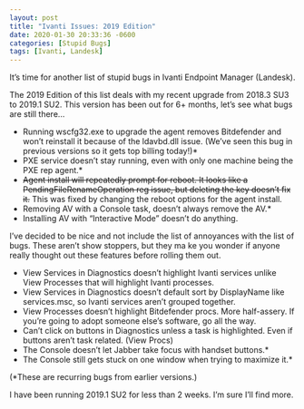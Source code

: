 ```yaml
---
layout: post
title: "Ivanti Issues: 2019 Edition"
date: 2020-01-30 20:33:36 -0600
categories: [Stupid Bugs]
tags: [Ivanti, Landesk]
---
```


It’s time for another list of stupid bugs in Ivanti Endpoint Manager (Landesk).

The 2019 Edition of this list deals with my recent upgrade from 2018.3 SU3 to 2019.1 SU2. This version has been out for 6+ months, let’s see what bugs are still there…

* Running wscfg32.exe to upgrade the agent removes Bitdefender and won’t reinstall it because of the ldavbd.dll issue. (We’ve seen this bug in previous versions so it gets top billing today!)*
* PXE service doesn’t stay running, even with only one machine being the PXE rep agent.*
* ~~Agent install will repeatedly prompt for reboot. It looks like a PendingFileRenameOperation reg issue, but deleting the key doesn’t fix it.~~ This was fixed by changing the reboot options for the agent install.
* Removing AV with a Console task, doesn’t always remove the AV.*
* Installing AV with “Interactive Mode” doesn’t do anything.

I’ve decided to be nice and not include the list of annoyances with the list of bugs. These aren’t show stoppers, but they ma
ke you wonder if anyone really thought out these features before rolling them out.

* View Services in Diagnostics doesn’t highlight Ivanti services unlike View Processes that will highlight Ivanti processes.
* View Services in Diagnostics doesn’t default sort by DisplayName like services.msc, so Ivanti services aren’t grouped together.
* View Processes doesn’t highlight Bitdefender procs. More half-assery. If you’re going to adopt someone else’s software, go all the way.
* Can’t click on buttons in Diagnostics unless a task is highlighted. Even if buttons aren’t task related. (View Procs)
* The Console doesn’t let Jabber take focus with handset buttons.*
* The Console still gets stuck on one window when trying to maximize it.*

(*These are recurring bugs from earlier versions.)

I have been running 2019.1 SU2 for less than 2 weeks. I’m sure I’ll find more.
